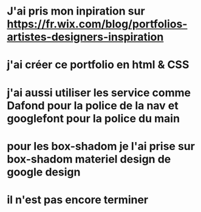# J'ai pris mon inpiration sur https://fr.wix.com/blog/portfolios-artistes-designers-inspiration 
# j'ai créer ce portfolio en html & CSS
# j'ai aussi utiliser les service comme Dafond pour la police de la nav et googlefont pour la police du main
# pour les box-shadom je l'ai prise sur box-shadom materiel design de google design
# il n'est pas encore terminer
